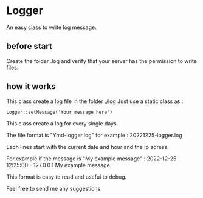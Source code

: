 # Logger
An easy class to write log message.

## before start

Create the folder .log and verify that your server has the permission to write files.

## how it works

This class create a log file in the folder ./log 
Just use a static class as : 

```Logger::setMessage('Your message here')```

This class create a log for every single days.

The file format is "Ymd-logger.log" for example : 20221225-logger.log

Each lines start with the current date and hour and the Ip adress.

For example if the message is "My example message" :
2022-12-25 12:25:00 - 127.0.0.1 My example message.

This format is easy to read and useful to debug.

Feel free to send me any suggestions.